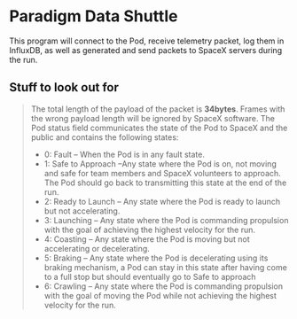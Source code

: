 # Paradigm Data Shuttle

This program will connect to the Pod, receive telemetry packet, log them in InfluxDB, as well as generated and send
packets to SpaceX servers during the run.


## Stuff to look out for 
> The total length of the payload of the packet is **34bytes**. Frames with the wrong payload length will be ignored by 
SpaceX software. The Pod status field communicates the state of the Pod to SpaceX and the public and contains the 
following states:
> - 0: Fault – When the Pod is in any fault state.
>- 1: Safe to Approach –Any state where the Pod is on, not moving and safe for team members and SpaceX volunteers to 
approach. The Pod should go back to transmitting this state at the end of the run.
>- 2: Ready to Launch – Any state where the Pod is ready to launch but not accelerating.
>- 3: Launching – Any state where the Pod is commanding propulsion with the goal of achieving the highest velocity for the 
run.
>- 4: Coasting – Any state where the Pod is moving but not accelerating or decelerating.
>- 5: Braking – Any state where the Pod is decelerating using its braking mechanism, a Pod can stay in this state after 
having come to a full stop but should eventually go to Safe to approach
>- 6: Crawling – Any state where the Pod is commanding propulsion with the goal of moving the Pod while not achieving 
the highest velocity for the run.